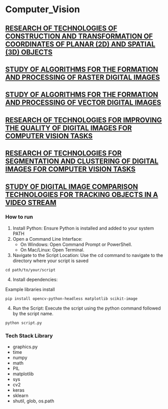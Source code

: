 # Computer_Vision

## [RESEARCH OF TECHNOLOGIES OF CONSTRUCTION AND TRANSFORMATION OF COORDINATES OF PLANAR (2D) AND SPATIAL (3D) OBJECTS](https://github.com/AlinaDubchak/Computer_Vision/tree/main/axonometric%20projection/README.md)

## [STUDY OF ALGORITHMS FOR THE FORMATION AND PROCESSING OF RASTER DIGITAL IMAGES](https://github.com/AlinaDubchak/Computer_Vision/tree/main/Color_correction/README.md)

## [STUDY OF ALGORITHMS FOR THE FORMATION AND PROCESSING OF VECTOR DIGITAL IMAGES](https://github.com/AlinaDubchak/Computer_Vision/tree/main/Interpolation_trace/README.md)

## [RESEARCH OF TECHNOLOGIES FOR IMPROVING THE QUALITY OF DIGITAL IMAGES FOR COMPUTER VISION TASKS](https://github.com/AlinaDubchak/Computer_Vision/tree/main/Identification/README.md)

## [RESEARCH OF TECHNOLOGIES FOR SEGMENTATION AND CLUSTERING OF DIGITAL IMAGES FOR COMPUTER VISION TASKS](https://github.com/AlinaDubchak/Computer_Vision/tree/main/Image_recognition/README.md)

## [STUDY OF DIGITAL IMAGE COMPARISON TECHNOLOGIES FOR TRACKING OBJECTS IN A VIDEO STREAM](https://github.com/AlinaDubchak/Computer_Vision/tree/main/DataSet/README.md)

### How to run

1. Install Python: Ensure Python is installed and added to your system PATH
2. Open a Command Line Interface:
   - On Windows: Open Command Prompt or PowerShell.
   - On Mac/Linux: Open Terminal.
3. Navigate to the Script Location: Use the cd command to navigate to the directory where your script is saved

```
cd path/to/your/script
```

4. Install dependencies:

Example libraries install

```
pip install opencv-python-headless matplotlib scikit-image
```

4. Run the Script: Execute the script using the python command followed by the script name.

```
python script.py
```

### Tech Stack Library

- graphics.py
- time
- numpy
- math
- PIL
- matplotlib
- sys
- cv2
- keras
- sklearn
- shutil, glob, os.path
